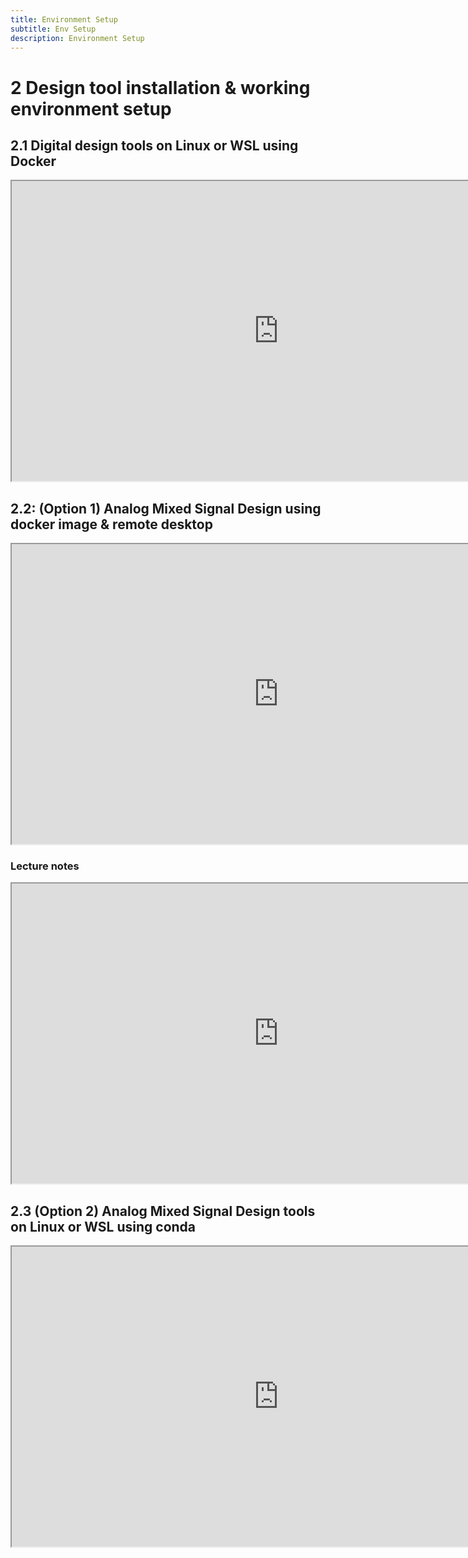 ```yaml
---
title: Environment Setup
subtitle: Env Setup 
description: Environment Setup
---
```


# 2 Design tool installation & working environment setup

## 2.1 Digital design tools on Linux or WSL using Docker

<iframe src="https://docs.google.com/document/d/e/2PACX-1vQJ2E3JWXbd1lbWZNbi9OdZGApQvMiue6BoNEpw1CPSlfMI9paxmfgetsSWpbyYVhTVCeoOQ-yVQtaZ/pub?embedded=true" width="854" height="480"></iframe>

## 2.2: (Option 1) Analog Mixed Signal Design using docker image & remote desktop

<iframe src="https://drive.google.com/file/d/157xltb5U1rmKvjfGmMT_5SOB6PCnF4Di/preview" width="854" height="480" allow="autoplay"></iframe>

### Lecture notes

<iframe src="https://docs.google.com/document/d/e/2PACX-1vQY6Ft6Li9XF187g-aac6iiIxlpE-9s2eJptVA6v9JLb6K6YcDuJCIJ-_O3ZVYqfJJly2b6w87p73kO/pub?embedded=true" width="854" height="480"></iframe>

## 2.3 (Option 2) Analog Mixed Signal Design tools on Linux or WSL using conda

<iframe src="https://docs.google.com/document/d/e/2PACX-1vR4yGsQkQfEUtlF5hUQwmRgKmo-RADDfUzoxlixaxIwZW27OhHGd8lGOIVS98-NMh22XnWajgkpL7TQ/pub?embedded=true" width="854" height="480"></iframe>
